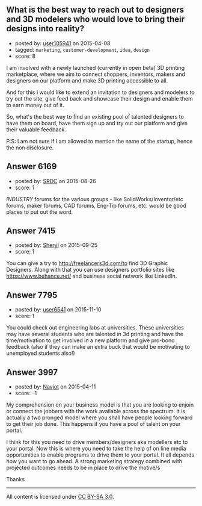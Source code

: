 ## What is the best way to reach out to designers and 3D modelers who would love to bring their designs into reality?

- posted by: [user105941](https://stackexchange.com/users/5529933/user105941) on 2015-04-08
- tagged: `marketing`, `customer-development`, `idea`, `design`
- score: 8

I am involved with a newly launched (currently in open beta) 3D printing marketplace, where we aim to connect shoppers, inventors, makers and designers on our platform and make 3D printing accessible to all.

And for this I would like to extend an invitation to designers and modelers to try out the site, give feed back and showcase their design and enable them to earn money out of it. 

So, what's the best way to find an existing pool of talented designers to have them on board, have them  sign up and try out our platform and give their valuable feedback.

P.S: I am not sure if I am allowed to mention the name of the startup, hence the non disclosure.
 


## Answer 6169

- posted by: [SRDC](https://stackexchange.com/users/5438059/srdc) on 2015-08-26
- score: 1

*INDUSTRY* forums for the various groups - like SolidWorks/Inventor/etc forums, maker forums, CAD forums, Eng-Tip forums, etc. would be good places to put out the word.


## Answer 7415

- posted by: [Sheryl](https://stackexchange.com/users/7012672/sheryl) on 2015-09-25
- score: 1

You can give a try to http://freelancers3d.com/to find 3D Graphic Designers. Along with that you can use designers portfolio sites like https://www.behance.net/ and business social network like LinkedIn.


## Answer 7795

- posted by: [user6541](https://stackexchange.com/users/7277447/user6541) on 2015-11-10
- score: 1

You could check out engineering labs at universities. These universities may have several students who are talented in 3d printing and have the time/motivation to get involved in a new platform and give pro-bono  feedback (also if they can make an extra buck that would be motivating to unemployed students also!)


## Answer 3997

- posted by: [Navjot](https://stackexchange.com/users/6123624/navjot) on 2015-04-11
- score: -1

My comprehension on your business model is that you are looking to enjoin or connect the jobbers with the work available across the spectrum. It is actually a two pronged model where you shall have people looking forward to get their job done. This happens if you have a pool of talent on your portal.

I think for this you need to drive members/designers aka modellers etc to your portal. Now this is where you need to take the help of on line media opportunities to enable programs to drive them to your portal. It all depends how you want to go ahead. A strong marketing strategy combined with projected outcomes needs to be in place to drive the motive/s

Thanks



---

All content is licensed under [CC BY-SA 3.0](https://creativecommons.org/licenses/by-sa/3.0/).
